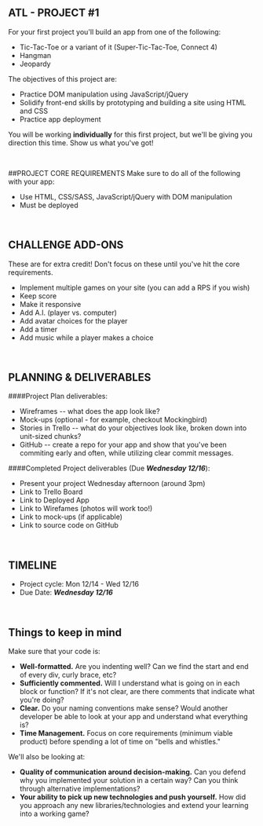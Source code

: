 ## ATL - PROJECT #1

For your first project you'll build an app from one of the following:

- Tic-Tac-Toe or a variant of it (Super-Tic-Tac-Toe, Connect 4)
- Hangman
- Jeopardy

The objectives of this project are:

* Practice DOM manipulation using JavaScript/jQuery
* Solidify front-end skills by prototyping and building a site using HTML and CSS
* Practice app deployment



You will be working **individually** for this first project, but we'll be giving you direction this time. Show us what you've got!

<br>

##PROJECT CORE REQUIREMENTS
Make sure to do all of the following with your app:

* Use HTML, CSS/SASS, JavaScript/jQuery with DOM manipulation
* Must be deployed

<br>


## CHALLENGE ADD-ONS
These are for extra credit! Don't focus on these until you've hit the core requirements.

* Implement multiple games on your site (you can add a RPS if you wish)
* Keep score
* Make it responsive
* Add A.I. (player vs. computer)
* Add avatar choices for the player 
* Add a timer
* Add music while a player makes a choice

<br>

## PLANNING & DELIVERABLES

####Project Plan deliverables:

* Wireframes -- what does the app look like?
* Mock-ups (optional - for example, checkout Mockingbird)
* Stories in Trello -- what do your objectives look like, broken down into unit-sized chunks?
* GitHub -- create a repo for your app and show that you've been commiting early and often, while utilizing clear commit messages.


####Completed Project deliverables (Due ***Wednesday 12/16***):

* Present your project Wednesday afternoon (around 3pm)
* Link to Trello Board
* Link to Deployed App
* Link to Wirefames (photos will work too!)
* Link to mock-ups (if applicable)
* Link to source code on GitHub

<br>

## TIMELINE

* Project cycle: Mon 12/14 - Wed 12/16
* Due Date: ***Wednesday 12/16***

<br>

## Things to keep in mind
Make sure that your code is:

* **Well-formatted.** Are you indenting well? Can we find the start and end of every div, curly brace, etc?
* **Sufficiently commented.** Will I understand what is going on in each block or function? If it's not clear, are there comments that indicate what you're doing?
* **Clear.** Do your naming conventions make sense? Would another developer be able to look at your app and understand what everything is?
* **Time Management.** Focus on core requirements (minimum viable product) before spending a lot of time on "bells and whistles."

We'll also be looking at:

* **Quality of communication around decision-making.** Can you defend why you implemented your solution in a certain way? Can you think through alternative implementations?
* **Your ability to pick up new technologies and push yourself.** How did you approach any new libraries/technologies and extend your learning into a working game?
